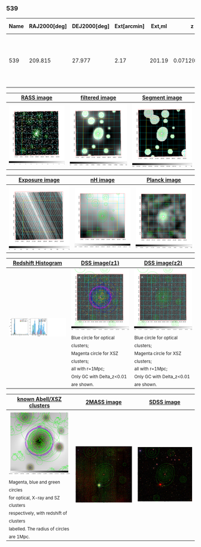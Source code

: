 <div STYLE="page-break-after: always;"></div>

### 539

|Name|RAJ2000[deg]|DEJ2000[deg] |Ext[arcmin]| Ext,ml | z | z_src| C|GC(XSZ,Delta_z<0.01)| GC(OPT,Delta_z<0.01)|GC| R_sig[arcmin] | R500[arcmin] | R500[Mpc]| CRsig[c/s] | CR500[c/s] |L500[1E44 erg/s]|F500[1E-12 erg/s/cm^2]| M500[1E14 Msun]|Tx[keV]|Cnt_sig|Beta|Rc[arcmin]|Comment|Alias|
|---|---|---|---|---|---|------|---|--------|---------|----------|---|---|---|---|---|---|---|---|---|---|---|---|---|---|
|539| 209.815| 27.977| 2.17| 201.19| 0.0712(0.007)| z1, z_xsz| B| F20, L03| A, N, RM, W| A, C, F20, L03, MCXC, N, PSZ2, Tar, W, XB| 12.700| 11.908| 0.970| 0.585(0.048)| 0.579(0.048)| 1.424(0.060)| 11.526(0.483)| 2.78(0.06)| 4.11(0.05)| 273.4| 0.869(-0.094+0.085)| 4.287(-0.621+0.523)| -| k253|

|[RASS image](../image/539/539_img.pdf)|[filtered image](../image/539/539_fil.pdf)|[Segment image](../image/539/539_seg.pdf)|
|-------------------|--------------------|-------------------|
| <img src="../image/539/539_img.png" width="300">  | <img src="../image/539/539_fil.png" width="300">   | <img src="../image/539/539_seg.png" width="300">  |

|[Exposure image](../image/539/539_mex.pdf)| [nH image](../image/539/539_nh.pdf)| [Planck image](../image/539/539_p.pdf)|
|-------------------|--------------------|-------------------|
|<img src="../image/539/539_mex.png" width="300">   | <img src="../image/539/539_nh.png" width="300">    | <img src="../image/539/539_p.png" width="300"> |

|[Redshift Histogram](../image/539/539_zg.pdf) | [DSS image(z1)](../image/539/539_dss_z1.pdf)      |  [DSS image(z2)](../image/539/539_dss_z2.pdf)    |
|-------------------|--------------------|-------------------|
|<img src="../image/539/539_zg.png" width="300"> |<img src="../image/539/539_dss_z1.png" width="300"> <sub><br>Blue circle for optical clusters; <br>Magenta circle for XSZ clusters; <br>all with r=1Mpc; <br>Only GC with Delta_z<0.01 are shown. </sub>| <img src="../image/539/539_dss_z2.png" width="300"><sub><br>Blue circle for optical clusters; <br>Magenta circle for XSZ clusters; <br>all with r=1Mpc; <br>Only GC with Delta_z<0.01 are shown. </sub> |

|[known Abell/XSZ clusters](../image/539/539_gc.pdf) | [2MASS image](../image/539/539_2mass.pdf)      |[SDSS image](../image/539/539_sdss.pdf)   |
|-------------------|-------------------|-------------------|
|<img src=../image/539/539_gc.png width="300"> <br><sub>Magenta, blue and green circles <br>for optical, X-ray and SZ clusters <br>respectively, with redshift of clusters <br>labelled. The radius of circles <br>are 1Mpc.</sub>|<img src="../image/539/539_2mass.png" width="300">  | <img src="../image/539/539_sdss.png" width="300">  |





